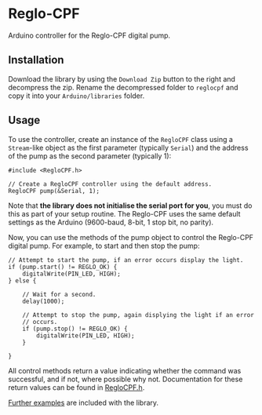 # Reglo-CPF
Arduino controller for the Reglo-CPF digital pump.

## Installation

Download the library by using the `Download Zip` button to the right and 
decompress the zip.  Rename the decompressed folder to `reglocpf` and copy it
into your `Arduino/libraries` folder.

## Usage

To use the controller, create an instance of the `RegloCPF` class using a
`Stream`-like object as the first parameter (typically `Serial`) and the
address of the pump as the second parameter (typically 1):

```arduino
#include <RegloCPF.h>

// Create a RegloCPF controller using the default address.
RegloCPF pump(&Serial, 1);
```

Note that **the library does not initialise the serial port for you**, you
must do this as part of your setup routine.  The Reglo-CPF uses the same
default settings as the Arduino (9600-baud, 8-bit, 1 stop bit, no parity).

Now, you can use the methods of the pump object to control the Reglo-CPF
digital pump.  For example, to start and then stop the pump:

```arduino
// Attempt to start the pump, if an error occurs display the light.
if (pump.start() != REGLO_OK) {
    digitalWrite(PIN_LED, HIGH);
} else {

    // Wait for a second.
    delay(1000);
    
    // Attempt to stop the pump, again displying the light if an error
    // occurs.
    if (pump.stop() != REGLO_OK) {
        digitalWrite(PIN_LED, HIGH);
    }

}
```

All control methods return a value indicating whether the command was
successful, and if not, where possible why not.  Documentation for these
return values can be found in [RegloCPF.h](RegloCPF.h).

[Further examples](examples/) are included with the library.

